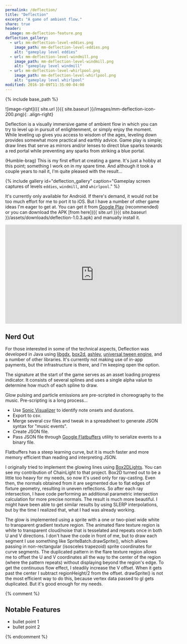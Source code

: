 ```yaml
---
permalink: /deflection/
title: "Deflection"
excerpt: "A game of ambient flow."
share: true
header:
  image: mm-deflection-feature.png
deflection_gallery:
  - url: mm-deflection-level-eddies.png
    image_path: mm-deflection-level-eddies.png
    alt: "gameplay level eddies"
  - url: mm-deflection-level-windmill.png
    image_path: mm-deflection-level-windmill.png
    alt: "gameplay level windmill"
  - url: mm-deflection-level-whirlpool.png
    image_path: mm-deflection-level-whirlpool.png
    alt: "gameplay level whirlpool"
modified: 2016-10-09T11:35:00-04:00
---
```


{% include base_path %}

![image-right]({{ site.url }}{{ site.baseurl }}/images/mm-deflection-icon-200.png){: .align-right}

Deflection is a visually immersive game of ambient flow in which you can try to level up in pursuit of enlightenment, or simply enjoy the moment. While leveling up gives you access to wisdom of the ages, leveling down provides somewhat more practical and earthly advice. Game play is simple; draw lines that serve as mirrors and/or lenses to direct blue sparks towards a red portal while preventing any sparks from striking a blue portal.

(Humble-brag) This is my first effort at creating a game. It's just a hobby at this point; something I work on in my spare time. And although it took a couple years to nail it, I'm quite pleased with the result...

{% include gallery id="deflection_gallery" caption="Gameplay screen captures of levels `eddies`, `windmill`, and `whirlpool`." %}

It's currently only available for Android. If there's demand, it would not be too much effort for me to port it to iOS. But I have a number of other game ideas I'm eager to get at. You can get it from [Google Play](https://play.google.com/store/apps/details?id=com.timberdig.deflection.android) (recommended) or you can download the APK [from here]({{ site.url }}{{ site.baseurl }}/assets/downloads/deflection-1.0.3.apk) and manually install it. 

<iframe width="560" height="315" src="https://www.youtube.com/embed/Bi5I3TZQXlc" frameborder="0" allowfullscreen></iframe>

## Nerd Out

For those interested in some of the technical aspects, Deflection was developed in Java using [libgdx](https://libgdx.badlogicgames.com/), [box2d](http://box2d.org/), [ashley](https://github.com/libgdx/ashley), [universal tween engine](http://www.aurelienribon.com/blog/projects/universal-tween-engine/), and a number of other libraries. It's currently not making use of in-app payments, but the infrastructure is there, and I'm keeping open the option.

The signature at the start of the game serves as an asset loading progress indicator. It consists of several splines and uses a single alpha value to determine how much of each spline to draw.

Glow pulsing and particle emissions are pre-scripted in choreography to the music. Pre-scripting is a long process...

 * Use [Sonic Visualizer](http://www.sonicvisualiser.org/) to identify note onsets and durations.
 * Export to csv.
 * Merge several csv files and tweak in a spreadsheet to generate JSON syntax for "music events".
 * Create JSON file.
 * Pass JSON file through [Google Flatbuffers](https://google.github.io/flatbuffers/) utility to serialize events to a binary file.

Flatbuffers has a steep learning curve, but it is much faster and more memory efficient than reading and interpreting JSON.

I originally tried to implement the glowing lines using [Box2DLights](https://github.com/libgdx/box2dlights). You can see my contribution of ChainLight to that project. Box2D turned out to be a little too heavy for my needs, so now it's used only for ray-casting. Even then, the normals obtained from it are segmented due to flat edges of fixture geometry, resulting in uneven reflections. So after each ray intersection, I have code performing an additional parametric intersection calculation for more precise normals. The result is much more beautiful. I might have been able to get similar results by using SLERP interpolations, but by the time I realized that, what I had was already working.

The glow is implemented using a sprite with a one or two-pixel wide white to transparent gradient texture region. The animated flare texture region is white to transparent cloud/noise that is tesselated and repeats once in both U and V directions. I don't have the code in front of me, but to draw each segment I use something like SpriteBatch.drawSprite(), which allows passing in non-rectangular (isosceles trapezoid) sprite coordinates for curve segments. The duplicated pattern in the flare texture region allows me to offset the U and V coordinates all the way to the center of the region (where the pattern repeats) without displaying beyond the region's edge. To get the continuous flow effect, I steadily increase the V offset. When it gets past the center I subtract regionHeight/2 from the offset. drawSprite() is not the most efficient way to do this, because vertex data passed to gl gets duplicated. But it's good enough for my needs. 

{% comment %}

## Notable Features

- bullet point 1
- bullet point 2

{% endcomment %}

